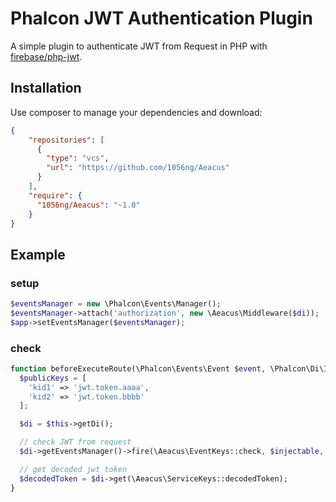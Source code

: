 # Phalcon JWT Authentication Plugin

A simple plugin to authenticate JWT from Request in PHP with [firebase/php-jwt](https://github.com/firebase/php-jwt).


## Installation
Use composer to manage your dependencies and download:

```json
{
    "repositories": [
      {
        "type": "vcs",
        "url": "https://github.com/1056ng/Aeacus"
      }
    ],
    "require": {
      "1056ng/Aeacus": "~1.0"
    }
}
```

## Example
### setup
```php
$eventsManager = new \Phalcon\Events\Manager();
$eventsManager->attach('authorization', new \Aeacus\Middleware($di));
$app->setEventsManager($eventsManager);
```

### check
```php
function beforeExecuteRoute(\Phalcon\Events\Event $event, \Phalcon\Di\Injectable $injectable) {
  $publicKeys = [
    'kid1' => 'jwt.token.aaaa',
    'kid2' => 'jwt.token.bbbb'
  ];

  $di = $this->getDi();

  // check JWT from request
  $di->getEventsManager()->fire(\Aeacus\EventKeys::check, $injectable, $publicKeys);

  // get decoded jwt token
  $decodedToken = $di->get(\Aeacus\ServiceKeys::decodedToken);
}
```
